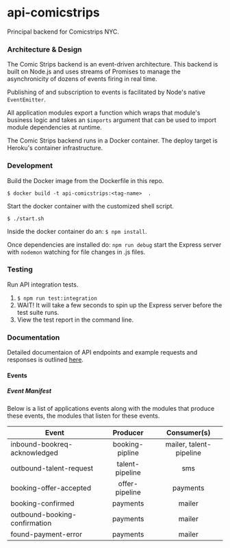 # api-comicstrips

Principal backend for Comicstrips NYC.

### Architecture & Design

The Comic Strips backend is an event-driven architecture. This backend is built on Node.js and uses streams of Promises to manage the asynchronicity of dozens of events firing in real time.

Publishing of and subscription to events is facilitated by Node's native `EventEmitter`. 

All application modules export a function which wraps that module's business logic and takes an `$imports` argument that can be used to import module dependencies at runtime. 

The Comic Strips backend runs in a Docker container. The deploy target is Heroku's container infrastructure.


### Development

Build the Docker image from the Dockerfile in this repo.

`$ docker build -t api-comicstrips:<tag-name>  .`

Start the docker container with the customized shell script.

`$ ./start.sh`

Inside the docker container do an: `$ npm install`.

Once dependencies are installed do: `npm run debug` start the Express server with `nodemon` watching for file changes in .js files.

### Testing

Run API integration tests.

1. `$ npm run test:integration` 
2. WAIT! It will take a few seconds to spin up the Express server before the test suite runs.
3. View the test report in the command line.
 
### Documentation
Detailed documentaion of API endpoints and example requests and responses is outlined [here](https://documenter.getpostman.com/view/347225/api-comicstrips/RVftjX3E
).

#### Events 

##### Event Manifest

Below is a list of applications events along with the modules that produce these events, the modules that listen for these events.

| Event         | Producer      | Consumer(s)  |
| ------------- |:-------------:| :-----:|
| inbound-bookreq-acknowledged  | booking-pipline | mailer, talent-pipeline |
| outbound-talent-request| talent-pipeline | sms |
| booking-offer-accepted | offer-pipeline | payments |
| booking-confirmed | payments | mailer |
| outbound-booking-confirmation | payments | mailer
| found-payment-error | payments | mailer |

